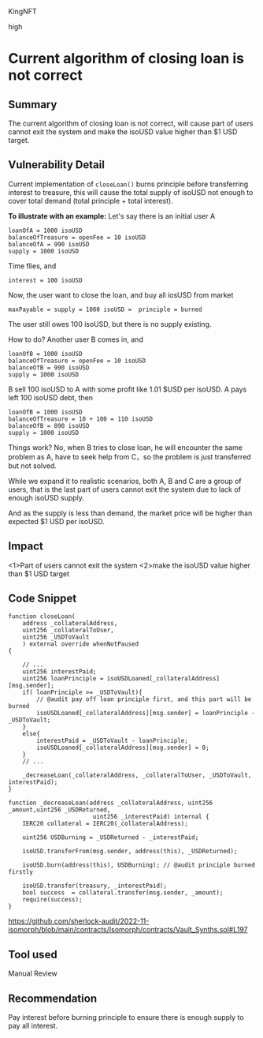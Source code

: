 KingNFT

high

# Current algorithm of closing loan is not correct

## Summary
The current algorithm of closing loan is not correct, will cause part of users cannot exit the system and make the isoUSD value higher than $1 USD target.

## Vulnerability Detail
Current implementation of ````closeLoan()```` burns principle before transferring interest to treasure, this will cause the total supply of isoUSD not enough to cover total demand (total principle + total interest).

__To illustrate with an example:__
Let's say there is  an initial user A
```solidity
loanOfA = 1000 isoUSD
balanceOfTreasure = openFee = 10 isoUSD
balanceOfA = 990 isoUSD
supply = 1000 isoUSD
```
Time flies, and
```solidity
interest = 100 isoUSD
```
Now, the user want to close the loan, and buy all iosUSD from market
```solidity
maxPayable = supply = 1000 isoUSD =  principle = burned
```
The user still owes 100 isoUSD, but there is no supply existing.

How to do?
Another user B comes in, and
```solidity
loanOfB = 1000 isoUSD
balanceOfTreasure = openFee = 10 isoUSD
balanceOfB = 990 isoUSD
supply = 1000 isoUSD
```
B sell 100 isoUSD to A with some profit like 1.01 $USD per isoUSD.
A pays left 100 isoUSD debt, then
```solidity
loanOfB = 1000 isoUSD
balanceOfTreasure = 10 + 100 = 110 isoUSD
balanceOfB = 890 isoUSD
supply = 1000 isoUSD
```

Things work?
No, when B tries to close loan, he will encounter the same problem as A, have to seek help from C，so the problem is just transferred but not solved.

While we expand it to realistic scenarios, both A, B and C are a group of users, that is the last part of users cannot exit the system due to lack of enough isoUSD supply.

And as the supply is less than demand, the market price will be higher than expected $1 USD per isoUSD.

## Impact
<1>Part of users cannot exit the system
<2>make the isoUSD value higher than $1 USD target

## Code Snippet
```solidity
function closeLoan(
    address _collateralAddress,
    uint256 _collateralToUser,
    uint256 _USDToVault
    ) external override whenNotPaused 
{
    
    // ...
    uint256 interestPaid;
    uint256 loanPrinciple = isoUSDLoaned[_collateralAddress][msg.sender];
    if( loanPrinciple >= _USDToVault){
        // @audit pay off loan principle first, and this part will be burned
        isoUSDLoaned[_collateralAddress][msg.sender] = loanPrinciple - _USDToVault;
    }
    else{
        interestPaid = _USDToVault - loanPrinciple;
        isoUSDLoaned[_collateralAddress][msg.sender] = 0;
    }
    // ...

    _decreaseLoan(_collateralAddress, _collateralToUser, _USDToVault, interestPaid);
}

function _decreaseLoan(address _collateralAddress, uint256 _amount,uint256 _USDReturned,
                        uint256 _interestPaid) internal {
    IERC20 collateral = IERC20(_collateralAddress);

    uint256 USDBurning = _USDReturned - _interestPaid;

    isoUSD.transferFrom(msg.sender, address(this), _USDReturned);

    isoUSD.burn(address(this), USDBurning); // @audit principle burned firstly

    isoUSD.transfer(treasury, _interestPaid);
    bool success  = collateral.transfer(msg.sender, _amount);
    require(success);
}
```
https://github.com/sherlock-audit/2022-11-isomorph/blob/main/contracts/Isomorph/contracts/Vault_Synths.sol#L197

## Tool used

Manual Review

## Recommendation
Pay interest before burning principle to ensure there is enough supply to pay all interest.
